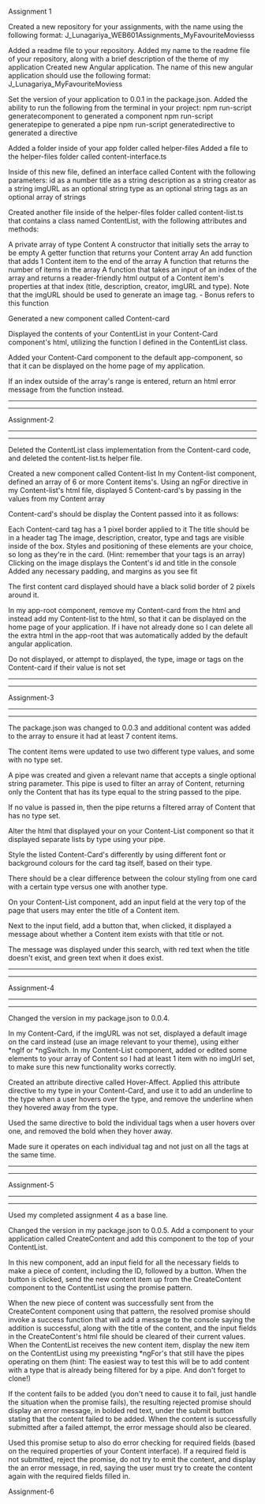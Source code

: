 Assignment 1

Created a new repository for your assignments, with the name using the following format:
J_Lunagariya_WEB601Assignments_MyFavouriteMoviesss

Added a readme file to your repository. Added my name to the readme file of your repository,
along with a brief description of the theme of my application
Created new Angular application. The name of this new angular application should use the
following format:
J_Lunagariya_MyFavouriteMoviess

Set the version of your application to 0.0.1 in the package.json.
Added the ability to run the following from the terminal in your project:
npm run-script generatecomponent to generated a component
npm run-script generatepipe to generated a pipe
npm run-script generatedirective to generated a directive

Added a folder inside of your app folder called helper-files
Added a file to the helper-files folder called content-interface.ts

Inside of this new file, defined an interface called Content with the following parameters:
id as a number
title as a string
description as a string
creator as a string
imgURL as an optional string
type as an optional string
tags as an optional array of strings

Created another file inside of the helper-files folder called content-list.ts that
contains a class named ContentList, with the following attributes and methods:

A private array of type Content
A constructor that initially sets the array to be empty
A getter function that returns your Content array
An add function that adds 1 Content item to the end of the array
A function that returns the number of items in the array
A function that takes an input of an index of the array and returns a reader-friendly html
output of a Content item's properties at that index (title, description, creator, imgURL
and type). Note that the imgURL should be used to generate an image tag. - Bonus
refers to this function

Generated a new component called Content-card

Displayed the contents of your ContentList in your Content-Card component's html,
utilizing the function I defined in the ContentList class.

Added your Content-Card component to the default app-component, so that it can be
displayed on the home page of my application.

If an index outside of the array's range is entered, return an html error
message from the function instead.

***********
***********
Assignment-2
************
************

Deleted the ContentList class implementation from the Content-card code, and
deleted the content-list.ts helper file.

Created a new component called Content-list
In my Content-list component, defined an array of 6 or more Content items's.
Using an ngFor directive in my Content-list's html file, displayed 5 Content-card's
by passing in the values from my Content array

Content-card's should be display the Content passed into it as follows:

Each Content-card tag has a 1 pixel border applied to it
The title should be in a header tag
The image, description, creator, type and tags are visible inside of the box. Styles and
positioning of these elements are your choice, so long as they're in the card. (Hint:
remember that your tags is an array)
Clicking on the image displays the Content's id and title in the console
Added any necessary padding, and margins as you see fit

The first content card displayed should have a black solid border of 2 pixels around it.

In my app-root component, remove my Content-card from the html and instead add
my Content-list to the html, so that it can be displayed on the home page of your
application. If i have not already done so I can delete all the extra html in the app-root
that was automatically added by the default angular application.

Do not displayed, or attempt to displayed, the type, image or tags on the
Content-card if their value is not set

***********
***********
Assignment-3
************
************

The package.json was changed to 0.0.3 and additional content was added to the array to ensure 
it had at least 7 content items. 

The content items were updated to use two different type values, and some with no type set.

A pipe was created and given a relevant name that accepts a single optional string parameter. 
This pipe is used to filter an array of Content, returning only the Content that has its type
equal to the string passed to the pipe. 

If no value is passed in, then the pipe returns a filtered array of Content that has no type set.

Alter the html that displayed your on your Content-List component so that it displayed
separate lists by type using your pipe.

Style the listed Content-Card's differently by using different font or background colours for
the card tag itself, based on their type. 

There should be a clear difference between the colour styling from one card with a certain type versus one with
another type.

On your Content-List component, add an input field at the very top of the page that users
may enter the title of a Content item. 

Next to the input field, add a button that, when clicked, it displayed a message about 
whether a Content item exists with that title or not. 

The message was displayed under this search, with red text when the title doesn't exist, and
green text when it does exist.

***********
***********
Assignment-4
************
************

Changed the version in my package.json to 0.0.4.

In my Content-Card, if the imgURL was not set, displayed a default image on the card
instead (use an image relevant to your theme), using either *ngIf or *ngSwitch. In my
Content-List component, added or edited some elements to your array of Content so I
had at least 1 item with no imgUrl set, to make sure this new functionality works correctly.

Created an attribute directive called Hover-Affect. Applied this attribute directive to my
type in your Content-Card, and use it to add an underline to the type when a user
hovers over the type, and remove the underline when they hovered away from the type.

Used the same directive to bold the individual tags when a user hovers over one, and
removed the bold when they hover away.

Made sure it operates on each individual tag and not just on all the tags at the same time.


***********
***********
Assignment-5
************
************

Used my completed assignment 4 as a base line.

Changed the version in my package.json to 0.0.5.
Add a component to your application called CreateContent and add this component to
the top of your ContentList.

In this new component, add an input field for all the necessary fields to make a piece of
content, including the ID, followed by a button. When the button is clicked, send the new
content item up from the CreateContent component to the ContentList using the
promise pattern. 

When the new piece of content was successfully sent from the
CreateContent component using that pattern, the resolved promise should invoke a
success function that will add a message to the console saying the addition is successful,
along with the title of the content, and the input fields in the CreateContent's html file
should be cleared of their current values. When the ContentList receives the new content
item, display the new item on the ContentList using my preexisting *ngFor's that still
have the pipes operating on them (hint: The easiest way to test this will be to add content
with a type that is already being filtered for by a pipe. And don't forget to clone!)

If the content fails to be added (you don't need to cause it to fail, just handle the situation when
the promise fails), the resulting rejected promise should display an error message, in bolded
red text, under the submit button stating that the content failed to be added. When the content
is successfully submitted after a failed attempt, the error message should also be cleared.

Used this promise setup to also do error checking for required fields
(based on the required properties of your Content interface). If a required field is not
submitted, reject the promise, do not try to emit the content, and display the an error
message, in red, saying the user must try to create the content again with the required fields
filled in.

Assignment-6

